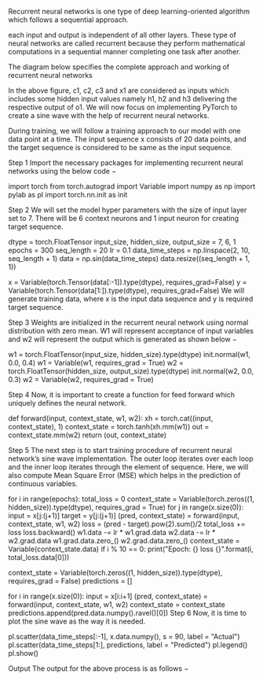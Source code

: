 Recurrent neural networks is one type of deep learning-oriented algorithm which follows a sequential approach.

each input and output is independent of all other layers. These type of neural networks are called recurrent because they perform mathematical computations in a sequential manner completing one task after another.

The diagram below specifies the complete approach and working of recurrent neural networks

In the above figure, c1, c2, c3 and x1 are considered as inputs which includes some hidden input values namely h1, h2 and h3 delivering the respective output of o1. We will now focus on implementing PyTorch to create a sine wave with the help of recurrent neural networks.

During training, we will follow a training approach to our model with one data point at a time. The input sequence x consists of 20 data points, and the target sequence is considered to be same as the input sequence.


Step 1
Import the necessary packages for implementing recurrent neural networks using the below code −

import torch
from torch.autograd import Variable
import numpy as np
import pylab as pl
import torch.nn.init as init

Step 2
We will set the model hyper parameters with the size of input layer set to 7. There will be 6 context neurons and 1 input neuron for creating target sequence.

dtype = torch.FloatTensor
input_size, hidden_size, output_size = 7, 6, 1
epochs = 300
seq_length = 20
lr = 0.1
data_time_steps = np.linspace(2, 10, seq_length + 1)
data = np.sin(data_time_steps)
data.resize((seq_length + 1, 1))

x = Variable(torch.Tensor(data[:-1]).type(dtype), requires_grad=False)
y = Variable(torch.Tensor(data[1:]).type(dtype), requires_grad=False)
We will generate training data, where x is the input data sequence and y is required target sequence.


Step 3
Weights are initialized in the recurrent neural network using normal distribution with zero mean. W1 will represent acceptance of input variables and w2 will represent the output which is generated as shown below −

w1 = torch.FloatTensor(input_size, 
hidden_size).type(dtype)
init.normal(w1, 0.0, 0.4)
w1 = Variable(w1, requires_grad = True)
w2 = torch.FloatTensor(hidden_size, output_size).type(dtype)
init.normal(w2, 0.0, 0.3)
w2 = Variable(w2, requires_grad = True)

Step 4
Now, it is important to create a function for feed forward which uniquely defines the neural network.

def forward(input, context_state, w1, w2):
   xh = torch.cat((input, context_state), 1)
   context_state = torch.tanh(xh.mm(w1))
   out = context_state.mm(w2)
   return (out, context_state)

Step 5
The next step is to start training procedure of recurrent neural network’s sine wave implementation. The outer loop iterates over each loop and the inner loop iterates through the element of sequence. Here, we will also compute Mean Square Error (MSE) which helps in the prediction of continuous variables.

for i in range(epochs):
   total_loss = 0
   context_state = Variable(torch.zeros((1, hidden_size)).type(dtype), requires_grad = True)
   for j in range(x.size(0)):
      input = x[j:(j+1)]
      target = y[j:(j+1)]
      (pred, context_state) = forward(input, context_state, w1, w2)
      loss = (pred - target).pow(2).sum()/2
      total_loss += loss
      loss.backward()
      w1.data -= lr * w1.grad.data
      w2.data -= lr * w2.grad.data
      w1.grad.data.zero_()
      w2.grad.data.zero_()
      context_state = Variable(context_state.data)
   if i % 10 == 0:
      print("Epoch: {} loss {}".format(i, total_loss.data[0]))

context_state = Variable(torch.zeros((1, hidden_size)).type(dtype), requires_grad = False)
predictions = []

for i in range(x.size(0)):
   input = x[i:i+1]
   (pred, context_state) = forward(input, context_state, w1, w2)
   context_state = context_state
   predictions.append(pred.data.numpy().ravel()[0])
Step 6
Now, it is time to plot the sine wave as the way it is needed.

pl.scatter(data_time_steps[:-1], x.data.numpy(), s = 90, label = "Actual")
pl.scatter(data_time_steps[1:], predictions, label = "Predicted")
pl.legend()
pl.show()

Output
The output for the above process is as follows −



